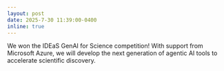 ```yaml
---
layout: post
date: 2025-7-30 11:39:00-0400
inline: true
---
```


We won the IDEaS GenAI for Science competition! With support from Microsoft Azure, we will develop the next generation of agentic AI tools to accelerate scientific discovery.


